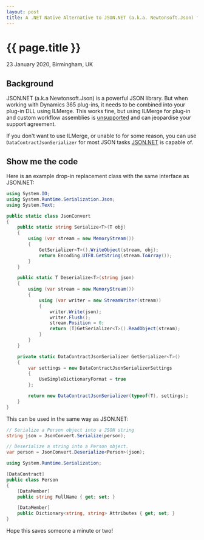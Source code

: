 ```yaml
---
layout: post
title: A .NET Native Alternative to JSON.NET (a.k.a. Newtonsoft.Json) for Dynamics 365 Plugins
---
```


# {{ page.title }}

<p class="meta">23 January 2020, Birmingham, UK</p>

## Background

JSON.NET (a.k.a Newtonsoft.Json) is a powerful JSON library. But when working with Dynamics 365 plug-ins, it needs to be combined into your plug-in DLL using ILMerge. This works fine, but using ILMerge for plug-in and custom workflow assemblies is [unsupported](https://cloudblogs.microsoft.com/dynamics365/no-audience/2010/11/09/how-to-reference-assemblies-from-plug-ins/?source=crm) and can jeopardise your support agreement.

If you don't want to use ILMerge, or unable to for some reason, you can use `DataContractJsonSerializer` for most JSON tasks [JSON.NET](https://www.newtonsoft.com/json/help/html/JsonNetVsDotNetSerializers.htm) is capable of.

## Show me the code

Here is an example drop-in replacement class with the same interface as JSON.NET:

```csharp
using System.IO;
using System.Runtime.Serialization.Json;
using System.Text;

public static class JsonConvert
{
    public static string Serialize<T>(T obj)
    {
        using (var stream = new MemoryStream())
        {
            GetSerializer<T>().WriteObject(stream, obj);
            return Encoding.UTF8.GetString(stream.ToArray());
        }
    }

    public static T Deserialize<T>(string json)
    {
        using (var stream = new MemoryStream())
        {
            using (var writer = new StreamWriter(stream))
            {
                writer.Write(json);
                writer.Flush();
                stream.Position = 0;
                return (T)GetSerializer<T>().ReadObject(stream);
            }
        }
    }

    private static DataContractJsonSerializer GetSerializer<T>()
    {
        var settings = new DataContractJsonSerializerSettings
        {
            UseSimpleDictionaryFormat = true
        };

        return new DataContractJsonSerializer(typeof(T), settings);
    }
}
```

This can be used in the same way as JSON.NET:

```csharp
// Serialize a Person object into a JSON string
string json = JsonConvert.Serialize(person);

// Deserialize a string into a Person object.
var person = JsonConvert.Deserialize<Person>(json);
```

```csharp
using System.Runtime.Serialization;

[DataContract]
public class Person
{
    [DataMember]
    public string FullName { get; set; }

    [DataMember]
    public Dictionary<string, string> Attributes { get; set; }
}
```

Hope this saves someone a minute or two!
